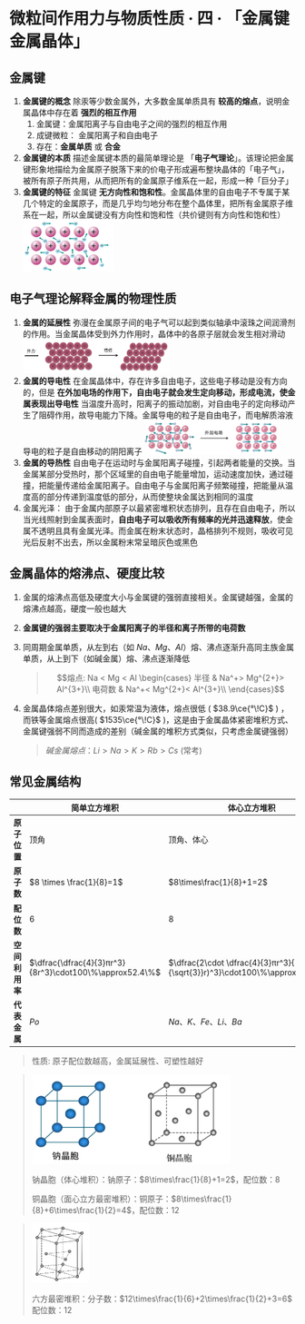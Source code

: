 # 微粒间作用力与物质性质 · 四 · 「金属键 金属晶体」

## 金属键
1. **金属键的概念**
    除汞等少数金属外，大多数金属单质具有 **较高的熔点**，说明金属晶体中存在着 **强烈的相互作用**
   1. 金属键：金属阳离子与自由电子之间的强烈的相互作用
   2. 成键微粒： 金属阳离子和自由电子
   3. 存在：**金属单质** 或 **合金**
2. **金属键的本质**
   描述金属键本质的最简单理论是 「**电子气理论**」。该理论把金属键形象地描绘为金属原子脱落下来的价电子形成遍布整块晶体的「电子气」，被所有原子所共用，从而把所有的金属原子维系在一起，形成一种「巨分子」
3. **金属键的特征**
   金属键 **无方向性和饱和性**。金属晶体里的自由电子不专属于某几个特定的金属原子，而是几乎均匀地分布在整个晶体里，把所有金属原子维系在一起，所以金属键没有方向性和饱和性（共价键则有方向性和饱和性）
   <img title="" src="images/4.1.png"  height="90">

## 电子气理论解释金属的物理性质
1. **金属的延展性**
   弥漫在金属原子间的电子气可以起到类似轴承中滚珠之间润滑剂的作用。当金属晶体受到外力作用时，晶体中的各原子层就会发生相对滑动
   <img title="" src="images/4.2.png"  height="60">
2. **金属的导电性**
   在金属晶体中，存在许多自由电子，这些电子移动是没有方向的，但是 **在外加电场的作用下，自由电子就会发生定向移动，形成电流，使金属表现出导电性**
   当温度升高时，阳离子的振动加剧，对自由电子的定向移动产生了阻碍作用，故导电能力下降。金属导电的粒子是自由电子，而电解质溶液导电的粒子是自由移动的阴阳离子
   <img title="" src="images/4.3.png"  height="60">
3. **金属的导热性**
   自由电子在运动时与金属阳离子碰撞，引起两者能量的交换。当金属某部分受热时，那个区域里的自由电子能量增加，运动速度加快，通过碰撞，把能量传递给金属阳离子。自由电子与金属阳离子频繁碰撞，把能量从温度高的部分传递到温度低的部分，从而使整块金属达到相同的温度
4. 金属光泽：
   由于金属内部原子以最紧密堆积状态排列，且存在自由电子，所以当光线照射到金属表面时，**自由电子可以吸收所有频率的光并迅速释放**，使金属不透明且具有金属光泽。而金属在粉末状态时，晶格排列不规则，吸收可见光后反射不出去，所以金属粉末常呈暗灰色或黑色


## 金属晶体的熔沸点、硬度比较
1. 金属的熔沸点高低及硬度大小与金属键的强弱直接相关。金属键越强，金属的熔沸点越高，硬度一般也越大
2. **金属键的强弱主要取决于金属阳离子的半径和离子所带的电荷数**
3. 同周期金属单质，从左到右（如 $Na、Mg、AI$）熔、沸点逐渐升高同主族金属单质，从上到下（如碱金属）熔、沸点逐渐降低
   >$$熔点: Na < Mg < Al  \begin{cases}
    半径 & Na^+> Mg^{2+}> Al^{3+}\\
    电荷数 & Na^+< Mg^{2+}< Al^{3+}\\
    \end{cases}$$

4. 金属晶体熔点差别很大，如汞常温为液体，熔点很低 ( $38.9\ce{°\!C}$ ) ，而铁等金属熔点很高( $1535\ce{°\!C}$ )，这是由于金属晶体紧密堆积方式、金属键强弱不同而造成的差别（碱金属的堆积方式类似，只考虑金属键强弱）
    > $碱金属熔点：Li>Na>K>Rb>Cs$ (常考)

## 常见金属结构

|                | 简单立方堆积                                          | 体心立方堆积                                                 | 面心立方最密堆积                                             | 六方最密堆积                                            |
| -------------- | ----------------------------------------------------- | ------------------------------------------------------------ | ------------------------------------------------------------ | :------------------------------------------------------ |
| **原子位置**  | 顶角                                                  | 顶角、体心                                                   | 顶角、面心                                                   |                                                         |
| **原子数**    | $8 \times \frac{1}{8}=1$                              | $8\times\frac{1}{8}+1=2$                                     | $8\times\frac{1}{8}+6\times\frac{1}{2}=4$                    | $12\times\frac{1}{6}+2\times\frac{1}{2}+3=6$            |
| **配位数**    | $6$                                                   | $8$                                                          | $12$                                                         | $12$                                                    |
| **空间利用率** | $\dfrac{\dfrac{4}{3}πr^3}{8r^3}\cdot100\%\approx52.4\%$ | $\dfrac{2\cdot \dfrac{4}{3}πr^3}{(\dfrac{4}{\sqrt{3}}r)^3}\cdot100\%\approx68.02\%$ | $\frac{4\cdot \dfrac{4}{3}πr^3}{16\sqrt{2}r^3}\cdot 100\%\approx74.05\%$ | $\frac{8\pi R^3}{24\sqrt2R^3}\times100\%\approx74.05\%$ |
| **代表金属**  | $Po$                                                  | $Na、K、Fe、Li、Ba$                                          | $Cu、Ag、Au、Al、Pd、Ca$                                     | $Mg、Zn、Ti$                                            |

> 性质: 原子配位数越高，金属延展性、可塑性越好

> <img title="" src="images/1.4.png"  width="350">
>
> 钠晶胞（体心堆积）：钠原子：$8\times\frac{1}{8}+1=2$，配位数：$8$
>
> 铜晶胞（面心立方最密堆积）：铜原子：$8\times\frac{1}{8}+6\times\frac{1}{2}=4$，配位数：$12$
>


> <img title="" src="images/1.6.png"  width="100">
>
> 六方最密堆积：分子数：$12\times\frac{1}{6}+2\times\frac{1}{2}+3=6$ 配位数：$12$